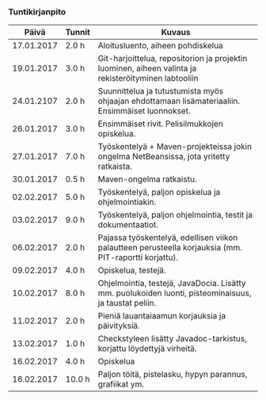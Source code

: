 ### Tuntikirjanpito
Päivä | Tunnit | Kuvaus
-----|-----|-----
17.01.2017 | 2.0 h | Aloitusluento, aiheen pohdiskelua
19.01.2017 | 3.0 h | Git-harjoittelua, repositorion ja projektin luominen, aiheen valinta ja rekisteröityminen labtooliin
24.01.2107 | 2.0 h | Suunnittelua ja tutustumista myös ohjaajan ehdottamaan lisämateriaaliin. Ensimmäiset luonnokset.
26.01.2017 | 3.0 h | Ensimmäiset rivit. Pelisilmukkojen opiskelua.
27.01.2017 | 7.0 h | Työskentelyä + Maven-projekteissa jokin ongelma NetBeansissa, jota yritetty ratkaista.
30.01.2017 | 0.5 h | Maven-ongelma ratkaistu.
02.02.2017 | 5.0 h | Työskentelyä, paljon opiskelua ja ohjelmointiakin.
03.02.2017 | 9.0 h | Työskentelyä, paljon ohjelmointia, testit ja dokumentaatiot.
06.02.2017 | 2.0 h | Pajassa työskentelyä, edellisen viikon palautteen perusteella korjauksia (mm. PIT-raportti korjattu).
09.02.2017 | 4.0 h | Opiskelua, testejä.
10.02.2017 | 8.0 h | Ohjelmointia, testejä, JavaDocia. Lisätty mm. puolukoiden luonti, pisteominaisuus, ja taustat peliin.
11.02.2017 | 2.0 h | Pieniä lauantaiaamun korjauksia ja päivityksiä.
13.02.2017 | 1.0 h | Checkstyleen lisätty Javadoc-tarkistus, korjattu löydettyjä virheitä.
16.02.2017 | 4.0 h | Opiskelua
16.02.2017 | 10.0 h| Paljon töitä, pistelasku, hypyn parannus, grafiikat ym.
